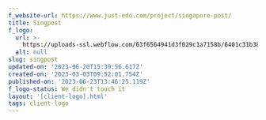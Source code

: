 ```yaml
---
f_website-url: https://www.just-edo.com/project/singapore-post/
title: Singpost
f_logo:
  url: >-
    https://uploads-ssl.webflow.com/63f6564941d3f029c1a7158b/6401c31b38e8cf543a62f7d3_Singpost.png
  alt: null
slug: singpost
updated-on: '2023-06-20T15:39:56.617Z'
created-on: '2023-03-03T09:52:01.754Z'
published-on: '2023-06-23T13:46:25.119Z'
f_logo-status: We didn't touch it
layout: '[client-logo].html'
tags: client-logo
---
```



